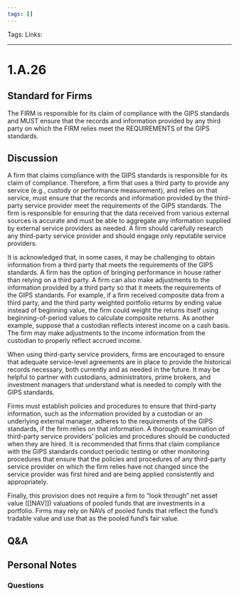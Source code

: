 ```yaml
---
tags: []
---
```

Tags:
Links: 
___
# 1.A.26
## Standard for Firms
The FIRM is responsible for its claim of compliance with the GIPS standards and MUST ensure that the records and information provided by any third party on which the FIRM relies meet the REQUIREMENTS of the GIPS standards.
## Discussion
A firm that claims compliance with the GIPS standards is responsible for its claim of compliance. Therefore, a firm that uses a third party to provide any service (e.g., custody or performance measurement), and relies on that service, must ensure that the records and information provided by the third-party service provider meet the requirements of the GIPS standards. The firm is responsible for ensuring that the data received from various external sources is accurate and must be able to aggregate any information supplied by external service providers as needed. A firm should carefully research any third-party service provider and should engage only reputable service providers.

It is acknowledged that, in some cases, it may be challenging to obtain information from a third party that meets the requirements of the GIPS standards. A firm has the option of bringing performance in house rather than relying on a third party. A firm can also make adjustments to the information provided by a third party so that it meets the requirements of the GIPS standards. For example, if a firm received composite data from a third party, and the third party weighted portfolio returns by ending value instead of beginning value, the firm could weight the returns itself using beginning-of-period values to calculate composite returns. As another example, suppose that a custodian reflects interest income on a cash basis. The firm may make adjustments to the income information from the custodian to properly reflect accrued income.

When using third-party service providers, firms are encouraged to ensure that adequate service-level agreements are in place to provide the historical records necessary, both currently and as needed in the future. It may be helpful to partner with custodians, administrators, prime brokers, and investment managers that understand what is needed to comply with the GIPS standards.

Firms must establish policies and procedures to ensure that third-party information, such as the information provided by a custodian or an underlying external manager, adheres to the requirements of the GIPS standards, if the firm relies on that information. A thorough examination of third-party service providers’ policies and procedures should be conducted when they are hired. It is recommended that firms that claim compliance with the GIPS standards conduct periodic testing or other monitoring procedures that ensure that the policies and procedures of any third-party service provider on which the firm relies have not changed since the service provider was first hired and are being applied consistently and appropriately.

Finally, this provision does not require a firm to “look through” net asset value ([[NAV]]) valuations of pooled funds that are investments in a portfolio. Firms may rely on NAVs of pooled funds that reflect the fund’s tradable value and use that as the pooled fund’s fair value.
## Q&A

## Personal Notes

### Questions